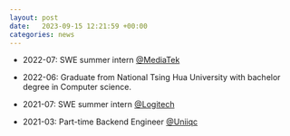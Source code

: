 ```yaml
---
layout: post
date:   2023-09-15 12:21:59 +00:00
categories: news
---
```

* 2022-07: SWE summer intern [@MediaTek](https://www.mediatek.com/)

* 2022-06: Graduate from National Tsing Hua University with bachelor degree in Computer science.

* 2021-07: SWE summer intern [@Logitech](https://www.logitech.com/)

* 2021-03: Part-time Backend Engineer [@Uniiqc]()

